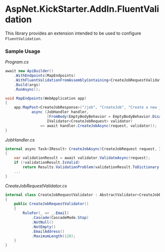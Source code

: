 # AspNet.KickStarter.AddIn.FluentValidation

This library provides an extension intended to be used to configure `FluentValidation`.

### Sample Usage

*Program.cs*
```csharp
await new ApiBuilder()
    .WithEndpoints(MapEndpoints)
    .WithFluentValidationFromAssemblyContaining<CreateJobRequestValidator>()
    .Build(args)
    .RunAsync();

void MapEndpoints(WebApplication app)
{
    app.MapPost<CreateJobResponse>("/job", "CreateJob", "Create a new job.",
            async (JobHandler handler,
                   [FromBody(EmptyBodyBehavior = EmptyBodyBehavior.Disallow)] CreateJobRequest request,
                   IValidator<CreateJobRequest> validator)
                => await handler.CreateJobAsync(request, validator));
}
```

*JobHandler.cs*
```csharp
internal async Task<IResult> CreateJobAsync(CreateJobRequest request, IValidator<CreateJobRequest> validator)
{
    var validationResult = await validator.ValidateAsync(request);
    if (!validationResult.IsValid)
        return Results.ValidationProblem(validationResult.ToDictionary());
    ...
}
```

 *CreateJobRequestValidator.cs*
```csharp
internal class CreateJobRequestValidator : AbstractValidator<CreateJobRequest>
{
    public CreateJobRequestValidator()
    {
        RuleFor(_ => _.Email)
            .Cascade(CascadeMode.Stop)
            .NotNull()
            .NotEmpty()
            .EmailAddress()
            .MaximumLength(128);
    }
}
```
